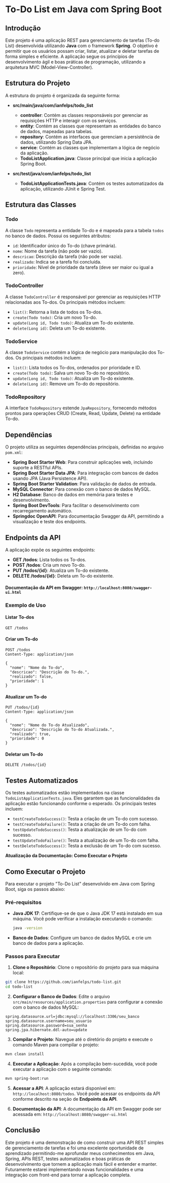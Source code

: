 # To-Do List em Java com Spring Boot

## Introdução

Este projeto é uma aplicação REST para gerenciamento de tarefas (To-do List) desenvolvida utilizando **Java** com o framework **Spring**. O objetivo é permitir que os usuários possam criar, listar, atualizar e deletar tarefas de forma simples e eficiente. A aplicação segue os princípios de desenvolvimento ágil e boas práticas de programação, utilizando a arquitetura MVC (Model-View-Controller).

## Estrutura do Projeto

A estrutura do projeto é organizada da seguinte forma:

- **src/main/java/com/ianfelps/todo_list**
    - **controller**: Contém as classes responsáveis por gerenciar as requisições HTTP e interagir com os serviços.
    - **entity**: Contém as classes que representam as entidades do banco de dados, mapeadas para tabelas.
    - **repository**: Contém as interfaces que gerenciam a persistência de dados, utilizando Spring Data JPA.
    - **service**: Contém as classes que implementam a lógica de negócio da aplicação.
    - **TodoListApplication.java**: Classe principal que inicia a aplicação Spring Boot.

- **src/test/java/com/ianfelps/todo_list**
    - **TodoListApplicationTests.java**: Contém os testes automatizados da aplicação, utilizando JUnit e Spring Test.

## Estrutura das Classes

### Todo

A classe `Todo` representa a entidade To-do e é mapeada para a tabela `todos` no banco de dados. Possui os seguintes atributos:

- `id`: Identificador único do To-do (chave primária).
- `nome`: Nome da tarefa (não pode ser vazio).
- `descricao`: Descrição da tarefa (não pode ser vazia).
- `realizado`: Indica se a tarefa foi concluída.
- `prioridade`: Nível de prioridade da tarefa (deve ser maior ou igual a zero).

### TodoController

A classe `TodoController` é responsável por gerenciar as requisições HTTP relacionadas aos To-dos. Os principais métodos incluem:

- `list()`: Retorna a lista de todos os To-dos.
- `create(Todo todo)`: Cria um novo To-do.
- `update(Long id, Todo todo)`: Atualiza um To-do existente.
- `delete(Long id)`: Deleta um To-do existente.

### TodoService

A classe `TodoService` contém a lógica de negócio para manipulação dos To-dos. Os principais métodos incluem:

- `list()`: Lista todos os To-dos, ordenados por prioridade e ID.
- `create(Todo todo)`: Salva um novo To-do no repositório.
- `update(Long id, Todo todo)`: Atualiza um To-do existente.
- `delete(Long id)`: Remove um To-do do repositório.

### TodoRepository

A interface `TodoRepository` estende `JpaRepository`, fornecendo métodos prontos para operações CRUD (Create, Read, Update, Delete) na entidade To-do.

## Dependências

O projeto utiliza as seguintes dependências principais, definidas no arquivo `pom.xml`:

- **Spring Boot Starter Web**: Para construir aplicações web, incluindo suporte a RESTful APIs.
- **Spring Boot Starter Data JPA**: Para integração com bancos de dados usando JPA (Java Persistence API).
- **Spring Boot Starter Validation**: Para validação de dados de entrada.
- **MySQL Connector**: Para conexão com o banco de dados MySQL.
- **H2 Database**: Banco de dados em memória para testes e desenvolvimento.
- **Spring Boot DevTools**: Para facilitar o desenvolvimento com recarregamento automático.
- **Springdoc OpenAPI**: Para documentação Swagger da API, permitindo a visualização e teste dos endpoints.

## Endpoints da API

A aplicação expõe os seguintes endpoints:

- **GET /todos**: Lista todos os To-dos.
- **POST /todos**: Cria um novo To-do.
- **PUT /todos/{id}**: Atualiza um To-do existente.
- **DELETE /todos/{id}**: Deleta um To-do existente.

#### Documentação da API em Swagger: `http://localhost:8080/swagger-ui.html`

### Exemplo de Uso

#### Listar To-dos

```http
GET /todos
```

#### Criar um To-do

```http
POST /todos
Content-Type: application/json

{
  "nome": "Nome do To-do",
  "descricao": "Descrição do To-do.",
  "realizado": false,
  "prioridade": 1
}
```

#### Atualizar um To-do

```http
PUT /todos/{id}
Content-Type: application/json

{
  "nome": "Nome do To-do Atualizado",
  "descricao": "Descrição do To-do Atualizada.",
  "realizado": true,
  "prioridade": 0
}
```

#### Deletar um To-do

```http
DELETE /todos/{id}
```

## Testes Automatizados

Os testes automatizados estão implementados na classe `TodoListApplicationTests.java`. Eles garantem que as funcionalidades da aplicação estão funcionando conforme o esperado. Os principais testes incluem:

- `testCreateTodoSuccess()`: Testa a criação de um To-do com sucesso.
- `testCreateTodoFailure()`: Testa a criação de um To-do com falha.
- `testUpdateTodoSuccess()`: Testa a atualização de um To-do com sucesso.
- `testUpdateTodoFailure()`: Testa a atualização de um To-do com falha.
- `testDeleteTodoSuccess()`: Testa a exclusão de um To-do com sucesso.

**Atualização da Documentação: Como Executar o Projeto**

## Como Executar o Projeto

Para executar o projeto "To-Do List" desenvolvido em Java com Spring Boot, siga os passos abaixo:

### Pré-requisitos

- **Java JDK 17**: Certifique-se de que o Java JDK 17 está instalado em sua máquina. Você pode verificar a instalação executando o comando:
  ```bash
  java -version
  ```

- **Banco de Dados**: Configure um banco de dados MySQL e crie um banco de dados para a aplicação.

### Passos para Executar

1. **Clone o Repositório**:
  Clone o repositório do projeto para sua máquina local:
  ```bash
  git clone https://github.com/ianfelps/todo-list.git
  cd todo-list
  ```

2. **Configurar o Banco de Dados**:
  Edite o arquivo `src/main/resources/application.properties` para configurar a conexão com o banco de dados MySQL:
  ```properties
  spring.datasource.url=jdbc:mysql://localhost:3306/seu_banco
  spring.datasource.username=seu_usuario
  spring.datasource.password=sua_senha
  spring.jpa.hibernate.ddl-auto=update
  ```

3. **Compilar o Projeto**:
  Navegue até o diretório do projeto e execute o comando Maven para compilar o projeto:
  ```bash
  mvn clean install
  ```

4. **Executar a Aplicação**:
  Após a compilação bem-sucedida, você pode executar a aplicação com o seguinte comando:
  ```bash
  mvn spring-boot:run
  ```

5. **Acessar a API**:
  A aplicação estará disponível em: `http://localhost:8080/todos`. Você pode acessar os endpoints da API conforme descrito na seção de **Endpoints da API**.

6. **Documentação da API**:
  A documentação da API em Swagger pode ser acessada em: `http://localhost:8080/swagger-ui.html`

## Conclusão

Este projeto é uma demonstração de como construir uma API REST simples de gerenciamento de tarefas e foi uma excelente oportunidade de aprendizado permitindo-me aprofundar meus conhecimentos em Java, Spring, APIs REST, testes automatizados e boas práticas de desenvolvimento que tornem a aplicação mais fácil e entender e manter. Futuramente estarei implementando novas funcionalidades e uma integração com front-end para tornar a aplicação completa.